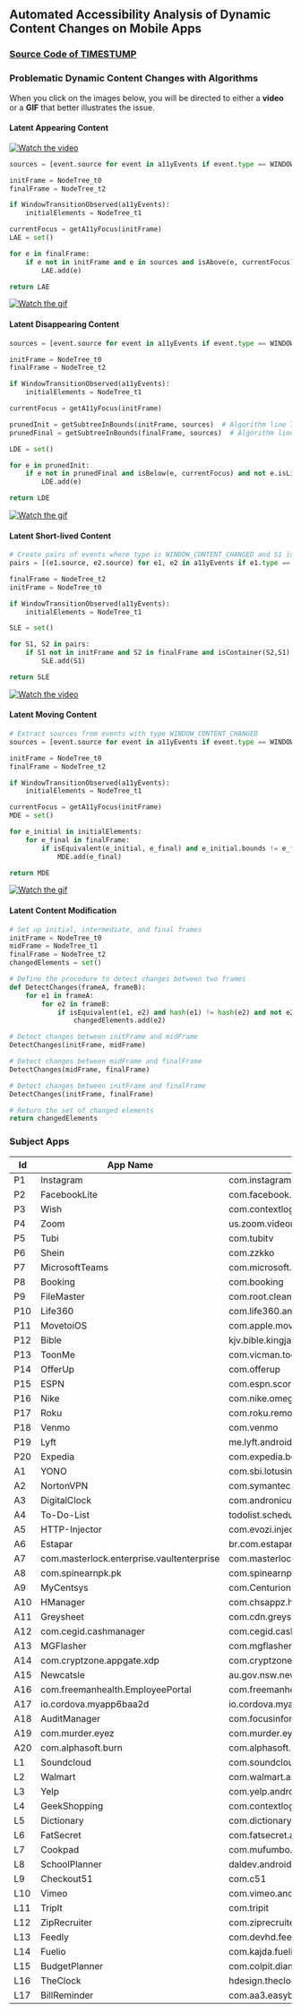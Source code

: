 ## Automated Accessibility Analysis of Dynamic Content Changes on Mobile Apps
### [Source Code of TIMESTUMP](https://github.com/timestump/timestump/tree/main/Source%20Code)



### Problematic Dynamic Content Changes with Algorithms

When you click on the images below, you will be directed to either a **video** or a **GIF** that better illustrates the issue.

#### Latent Appearing Content

[![Watch the video](https://github.com/timestump/timestump/blob/main/Media/Fuelio.png)](https://github.com/timestump/timestump/blob/main/Media/fuelio.mp4
)


<!-- <img src="fuelio.mp4" alt="Appeared buttons remain unknown to screen reader users" width="150"/> -->

```python
sources = [event.source for event in a11yEvents if event.type == WINDOW_CONTENT_CHANGED]

initFrame = NodeTree_t0
finalFrame = NodeTree_t2

if WindowTransitionObserved(a11yEvents):
    initialElements = NodeTree_t1

currentFocus = getA11yFocus(initFrame)
LAE = set()

for e in finalFrame:
    if e not in initFrame and e in sources and isAbove(e, currentFocus) and not e.isLiveRegion:
        LAE.add(e)

return LAE
```

[![Watch the gif](https://github.com/timestump/timestump/blob/main/Media/Burn.png)](https://github.com/timestump/timestump/blob/main/Media/burn.gif
)

#### Latent Disappearing Content

```python
sources = [event.source for event in a11yEvents if event.type == WINDOW_CONTENT_CHANGED]

initFrame = NodeTree_t0
finalFrame = NodeTree_t2

if WindowTransitionObserved(a11yEvents):
    initialElements = NodeTree_t1

currentFocus = getA11yFocus(initFrame)

prunedInit = getSubtreeInBounds(initFrame, sources)  # Algorithm line 7
prunedFinal = getSubtreeInBounds(finalFrame, sources)  # Algorithm line 8

LDE = set()

for e in prunedInit:
    if e not in prunedFinal and isBelow(e, currentFocus) and not e.isLiveRegion:
        LDE.add(e)

return LDE
```
[![Watch the gif](https://github.com/timestump/timestump/blob/main/Media/Spotify.png)](https://github.com/timestump/timestump/blob/main/Media/spotify.gif 
)

#### Latent Short-lived Content

```python
# Create pairs of events where type is WINDOW_CONTENT_CHANGED and S1 is within S2
pairs = [(e1.source, e2.source) for e1, e2 in a11yEvents if e1.type == e2.type == WINDOW_CONTENT_CHANGED and isWithin(e1.source, e2.source)]  # Algorithm line 1

finalFrame = NodeTree_t2
initFrame = NodeTree_t0

if WindowTransitionObserved(a11yEvents):
    initialElements = NodeTree_t1

SLE = set()

for S1, S2 in pairs:
    if S1 not in initFrame and S2 in finalFrame and isContainer(S2,S1) and (not S1.isLiveRegion or S1.isClickable):
        SLE.add(S1)

return SLE
```
[![Watch the video](https://github.com/timestump/timestump/blob/main/Media/Autozone.png)](https://github.com/timestump/timestump/blob/main/Media/autozone.mp4 
)

#### Latent Moving Content

```python
# Extract sources from events with type WINDOW_CONTENT_CHANGED
sources = [event.source for event in a11yEvents if event.type == WINDOW_CONTENT_CHANGED]

initFrame = NodeTree_t0
finalFrame = NodeTree_t2

if WindowTransitionObserved(a11yEvents):
    initialElements = NodeTree_t1

currentFocus = getA11yFocus(initFrame)
MDE = set()

for e_initial in initialElements:
    for e_final in finalFrame:
        if isEquivalent(e_initial, e_final) and e_initial.bounds != e_final.bounds and e_initial in sources and e_final in sources and (isAbove(e_final, currentFocus) or isOutOfScreenBounds(e_final)):
            MDE.add(e_final)

return MDE
```
[![Watch the gif](https://github.com/timestump/timestump/blob/main/Media/Fuelio2.png)](https://github.com/timestump/timestump/blob/main/Media/fuelio2.gif 
)

#### Latent Content Modification

```python
# Set up initial, intermediate, and final frames
initFrame = NodeTree_t0
midFrame = NodeTree_t1
finalFrame = NodeTree_t2
changedElements = set()

# Define the procedure to detect changes between two frames
def DetectChanges(frameA, frameB):
    for e1 in frameA:
        for e2 in frameB:
            if isEquivalent(e1, e2) and hash(e1) != hash(e2) and not e2.isLiveRegion:
                changedElements.add(e2)

# Detect changes between initFrame and midFrame
DetectChanges(initFrame, midFrame)

# Detect changes between midFrame and finalFrame
DetectChanges(midFrame, finalFrame)

# Detect changes between initFrame and finalFrame
DetectChanges(initFrame, finalFrame)

# Return the set of changed elements
return changedElements
```
### Subject Apps

| Id  | App Name                                  | Package Name                                         | Installs   | Rate | Category      |
|-----|-------------------------------------------|------------------------------------------------------|------------|------|---------------|
| P1  | Instagram                                 | com.instagram.android                                | 1000000000 |  4.1 | Social        |
| P2  | FacebookLite                              | com.facebook.lite                                    | 1000000000 |  4.1 | Social        |
| P3  | Wish                                      | com.contextlogic.wish                                |  500000000 |  4.6 | Shopping      |
| P4  | Zoom                                      | us.zoom.videomeetings                                |  500000000 |  4.4 | Business      |
| P5  | Tubi                                      | com.tubitv                                           |  100000000 |  4.8 | Entertainment |
| P6  | Shein                                     | com.zzkko                                            |  100000000 |  4.8 | Shopping      |
| P7  | MicrosoftTeams                            | com.microsoft.teams                                  |  100000000 |  4.7 | Business      |
| P8  | Booking                                   | com.booking                                          |  100000000 |  4.6 | Travel        |
| P9  | FileMaster                                | com.root.clean.boost.explorer.filemanager            |  100000000 |  4.5 | Tools         |
| P10 | Life360                                   | com.life360.android.safetymapd                       |  100000000 |  4.5 | Lifestyle     |
| P11 | MovetoiOS                                 | com.apple.movetoios                                  |  100000000 |  2.9 | Tools         |
| P12 | Bible                                     | kjv.bible.kingjamesbible                             |   50000000 |  4.9 | Books         |
| P13 | ToonMe                                    | com.vicman.toonmeapp                                 |   50000000 |  4.6 | Photography   |
| P14 | OfferUp                                   | com.offerup                                          |   50000000 |  4.3 | Shopping      |
| P15 | ESPN                                      | com.espn.score_center                                |   50000000 |    4 | Sports        |
| P16 | Nike                                      | com.nike.omega                                       |   10000000 |  4.5 | Shopping      |
| P17 | Roku                                      | com.roku.remote                                      |   10000000 |  4.4 | Entertainment |
| P18 | Venmo                                     | com.venmo                                            |   10000000 |  4.2 | Finance       |
| P19 | Lyft                                      | me.lyft.android                                      |   10000000 |  3.8 | Navigation    |
| P20 | Expedia                                   | com.expedia.bookings                                 |   10000000 |  3.5 | Travel        |
| A1  | YONO                                      | com.sbi.lotusintouch                                 |  100000000 |  4.1 | Finance       |
| A2  | NortonVPN                                 | com.symantec.securewifi                              |   10000000 |  4.3 | Tools         |
| A3  | DigitalClock                              | com.andronicus.ledclock                              |   10000000 |  4.1 | Tools         |
| A4  | To-Do-List                                | todolist.scheduleplanner.dailyplanner.todo.reminders |    5000000 |  4.7 | Productivity  |
| A5  | HTTP-Injector                             | com.evozi.injector.lite                              |    1000000 |  4.5 | Tools         |
| A6  | Estapar                                   | br.com.estapar.sp                                    |    1000000 |  4.3 | Vehicles      |
| A7  | com.masterlock.enterprise.vaultenterprise | com.masterlock.enterprise.vaultenterprise            |      50000 |  4.2 | Lifestyle     |
| A8  | com.spinearnpk.pk                         | com.spinearnpk.pk                                    |      50000 |  3.8 | Finance       |
| A9  | MyCentsys                                 | com.CenturionSystems.MyCentsysPro                    |      10000 | -    | House         |
| A10 | HManager                                  | com.chsappz.hmanager                                 |      10000 |  4.2 | Productivity  |
| A11 | Greysheet                                 | com.cdn.greysheet                                    |      10000 |    4 | Lifestyle     |
| A12 | com.cegid.cashmanager                     | com.cegid.cashmanager                                |       5000 | -    | Business      |
| A13 | MGFlasher                                 | com.mgflasher.app                                    |       5000 |  4.2 | Vehicles      |
| A14 | com.cryptzone.appgate.xdp                 | com.cryptzone.appgate.xdp                            |       5000 |  3.5 | Business      |
| A15 | Newcatsle                                 | au.gov.nsw.newcastle.app.android                     |       1000 | -    | Lifestyle     |
| A16 | com.freemanhealth.EmployeePortal          | com.freemanhealth.EmployeePortal                     |       1000 |  4.2 | Tools         |
| A17 | io.cordova.myapp6baa2d                    | io.cordova.myapp6baa2d                               |        100 | -    | Health        |
| A18 | AuditManager                              | com.focusinformatica.AuditManagerAzimutBenetti       |         50 | -    | Productivity  |
| A19 | com.murder.eyez                           | com.murder.eyez                                      |         50 | -    | Entertainment |
| A20 | com.alphasoft.burn                        | com.alphasoft.burn                                   |          1 | -    | -             |
| L1  | Soundcloud                                | com.soundcloud.android                               |  100000000 |  4.7 | Music         |
| L2  | Walmart                                   | com.walmart.android                                  |   50000000 |  4.4 | Shopping      |
| L3  | Yelp                                      | com.yelp.android                                     |   50000000 |    4 | Food          |
| L4  | GeekShopping                              | com.contextlogic.geek                                |   10000000 |  4.6 | Shopping      |
| L5  | Dictionary                                | com.dictionary                                       |   10000000 |  4.6 | Books         |
| L6  | FatSecret                                 | com.fatsecret.android                                |   10000000 |  4.6 | Health        |
| L7  | Cookpad                                   | com.mufumbo.android.recipe.search                    |   10000000 |  4.6 | Food          |
| L8  | SchoolPlanner                             | daldev.android.gradehelper                           |   10000000 |  4.4 | Education     |
| L9  | Checkout51                                | com.c51                                              |   10000000 |  4.2 | Shopping      |
| L10 | Vimeo                                     | com.vimeo.android.videoapp                           |   10000000 |    4 | Entertainment |
| L11 | TripIt                                    | com.tripit                                           |    5000000 |  4.8 | Tavel         |
| L12 | ZipRecruiter                              | com.ziprecruiter.android.release                     |    5000000 |  4.8 | Business      |
| L13 | Feedly                                    | com.devhd.feedly                                     |    5000000 |  4.3 | News          |
| L14 | Fuelio                                    | com.kajda.fuelio                                     |    1000000 |  4.5 | Vehicles      |
| L15 | BudgetPlanner                             | com.colpit.diamondcoming.isavemoney                  |    1000000 |  4.4 | Finance       |
| L16 | TheClock                                  | hdesign.theclock                                     |    1000000 |  4.4 | Productivity  |
| L17 | BillReminder                              | com.aa3.easybillsreminder                            |     100000 |  4.5 | Finance       |


<!--
**timestump/timestump** is a ✨ _special_ ✨ repository because its `README.md` (this file) appears on your GitHub profile.

Here are some ideas to get you started:

- 🔭 I’m currently working on ...
- 🌱 I’m currently learning ...
- 👯 I’m looking to collaborate on ...
- 🤔 I’m looking for help with ...
- 💬 Ask me about ...
- 📫 How to reach me: ...
- 😄 Pronouns: ...
- ⚡ Fun fact: ...
-->
